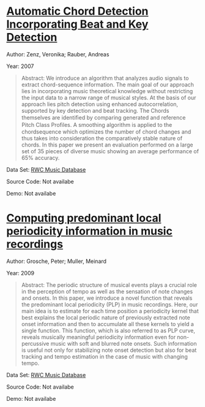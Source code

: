 #  [Automatic Chord Detection Incorporating Beat and Key Detection](http://ieeexplore.ieee.org/document/4728534/)
Author: Zenz, Veronika; Rauber, Andreas

Year: 2007
>Abstract: We introduce an algorithm that analyzes audio signals to extract chord-sequence information. The main goal of our approach lies in incorporating music theoretical knowledge without restricting the input data to a narrow range of musical styles. At the basis of our approach lies pitch detection using enhanced autocorrelation, supported by key detection and beat tracking. The Chords themselves are identiﬁed by comparing generated and reference Pitch Class Proﬁles. A smoothing algorithm is applied to the chordsequence which optimizes the number of chord changes and thus takes into consideration the comparatively stable nature of chords. In this paper we present an evaluation performed on a large set of 35 pieces of diverse music showing an average performance of 65% accuracy.

Data Set: [RWC Music Database](https://staff.aist.go.jp/m.goto/RWC-MDB/)

Source Code: Not availabe

Demo: Not availabe

#  [Computing predominant local periodicity information in music recordings](http://ieeexplore.ieee.org/document/5346544/)
Author: Grosche, Peter; Muller, Meinard

Year: 2009
>Abstract: The periodic structure of musical events plays a crucial role in the perception of tempo as well as the sensation of note changes and onsets. In this paper, we introduce a novel function that reveals the predominant local periodicity (PLP) in music recordings. Here, our main idea is to estimate for each time position a periodicity kernel that best explains the local periodic nature of previously extracted note onset information and then to accumulate all these kernels to yield a single function. This function, which is also referred to as PLP curve, reveals musically meaningful periodicity information even for non-percussive music with soft and blurred note onsets. Such information is useful not only for stabilizing note onset detection but also for beat tracking and tempo estimation in the case of music with changing tempo.

Data Set: [RWC Music Database](https://staff.aist.go.jp/m.goto/RWC-MDB/)

Source Code: Not availabe

Demo: Not availabe

